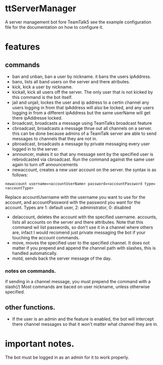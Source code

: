 # ttServerManager
A server management bot fore TeamTalk5
see the example configuration file for the documentation on how to configure it.
# features
## commands
* ban and unban, ban a user by nickname.
it bans the users ipAddress.
* bans, lists all band users on the server and there atributes.
* kick, kick a user by nickname.
* kickall, kick all users off the server.
The only user that is not kicked by this command is the bot itself.
* jail and unjail, lockes the user and ip address to a certin channel
any users logging in from that ipAddress will also be locked, and any users logging in from a different ipAddress but the same userName will get there ipAddresse locked.
* broadcast, broadcasts a message using TeamTalks broadcast feature
* cbroadcast, broadcasts a message thrue out all channels on a server.
this can be done because admins of a TeamTalk server are able to send messages to channels that they are not in.
* pbroadcast, broadcasts a message by private messaging every user logged in to the server.
* announcer, makes it so that any message sent by the specified user is rebrodcasted via cbroadcast.
Run the command against the same user again to turn off announcements
* newaccount, creates a new user account on the server.
the syntax is as follows:
```
newaccount username=<accountUserName> password=<accountPassword type=<accountType>
```
Replace accountUsername with the username you want to use for the account, and accountPassword with the password you want for the account. Types are 1: default user, 2: administrator, 0: disabled
* delaccount, deletes the account with the specified username.
accounts, lists all accounts on the server and there attributes.
Note that this command wil list passwords, so don't use it in a channel where others are, infact I would recomend just private messaging the bot if your touching the account commands.
* move, moves the specified user to the specified channel.
It does not matter if you prepend and append the channel path with slashes, this is handled automatically.
* motd, sends back the server message of the day.
### notes on commands.
if sending in a channel message, you must prepend the command with a slash(/)
Most commands are baced on user nickname, unless otherwise specified.
## other functions.
* If the user is an admin and the feature  is enabled, the bot will intercept there channel messages so that it won't matter what channel they are in.
# important notes.
The bot must be logged in as an admin for it to work properly.